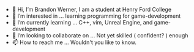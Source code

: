 - 👋 Hi, I’m Brandon Werner, I am a student at Henry Ford College
- 👀 I’m interested in ... learning programming for game-development
- 🌱 I’m currently learning ... C++, vim, Unreal Engine, and game-development
- 💞️ I’m looking to collaborate on ... Not yet skilled ( confident? ) enough
- 📫 How to reach me ... Wouldn't you like to know.
